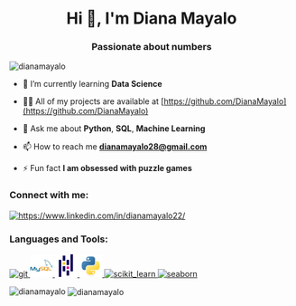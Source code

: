 <h1 align="center">Hi 👋, I'm Diana Mayalo</h1>
<h3 align="center">Passionate about numbers</h3>

<p align="left"> <img src="https://komarev.com/ghpvc/?username=dianamayalo&label=Profile%20views&color=0e75b6&style=flat" alt="dianamayalo" /> </p>

- 🌱 I’m currently learning **Data Science**

- 👨‍💻 All of my projects are available at [https://github.com/DianaMayalo](https://github.com/DianaMayalo)

- 💬 Ask me about **Python**, **SQL**, **Machine Learning**

- 📫 How to reach me **dianamayalo28@gmail.com**

- ⚡ Fun fact **I am obsessed with puzzle games**

<h3 align="left">Connect with me:</h3>
<p align="left">
<a href="https://linkedin.com/in/https://www.linkedin.com/in/dianamayalo22/" target="blank"><img align="center" src="https://raw.githubusercontent.com/rahuldkjain/github-profile-readme-generator/master/src/images/icons/Social/linked-in-alt.svg" alt="https://www.linkedin.com/in/dianamayalo22/" height="30" width="40" /></a>
</p>

<h3 align="left">Languages and Tools:</h3>
<p align="left"> <a href="https://git-scm.com/" target="_blank" rel="noreferrer"> <img src="https://www.vectorlogo.zone/logos/git-scm/git-scm-icon.svg" alt="git" width="40" height="40"/> </a> <a href="https://www.mysql.com/" target="_blank" rel="noreferrer"> <img src="https://raw.githubusercontent.com/devicons/devicon/master/icons/mysql/mysql-original-wordmark.svg" alt="mysql" width="40" height="40"/> </a> <a href="https://pandas.pydata.org/" target="_blank" rel="noreferrer"> <img src="https://raw.githubusercontent.com/devicons/devicon/2ae2a900d2f041da66e950e4d48052658d850630/icons/pandas/pandas-original.svg" alt="pandas" width="40" height="40"/> </a> <a href="https://www.python.org" target="_blank" rel="noreferrer"> <img src="https://raw.githubusercontent.com/devicons/devicon/master/icons/python/python-original.svg" alt="python" width="40" height="40"/> </a> <a href="https://scikit-learn.org/" target="_blank" rel="noreferrer"> <img src="https://upload.wikimedia.org/wikipedia/commons/0/05/Scikit_learn_logo_small.svg" alt="scikit_learn" width="40" height="40"/> </a> <a href="https://seaborn.pydata.org/" target="_blank" rel="noreferrer"> <img src="https://seaborn.pydata.org/_images/logo-mark-lightbg.svg" alt="seaborn" width="40" height="40"/> </a> </p>

<p><img align="left" src="https://github-readme-stats.vercel.app/api/top-langs?username=dianamayalo&show_icons=true&locale=en&layout=compact" alt="dianamayalo" /></p>

<p>&nbsp;<img align="center" src="https://github-readme-stats.vercel.app/api?username=dianamayalo&show_icons=true&locale=en" alt="dianamayalo" /></p>




